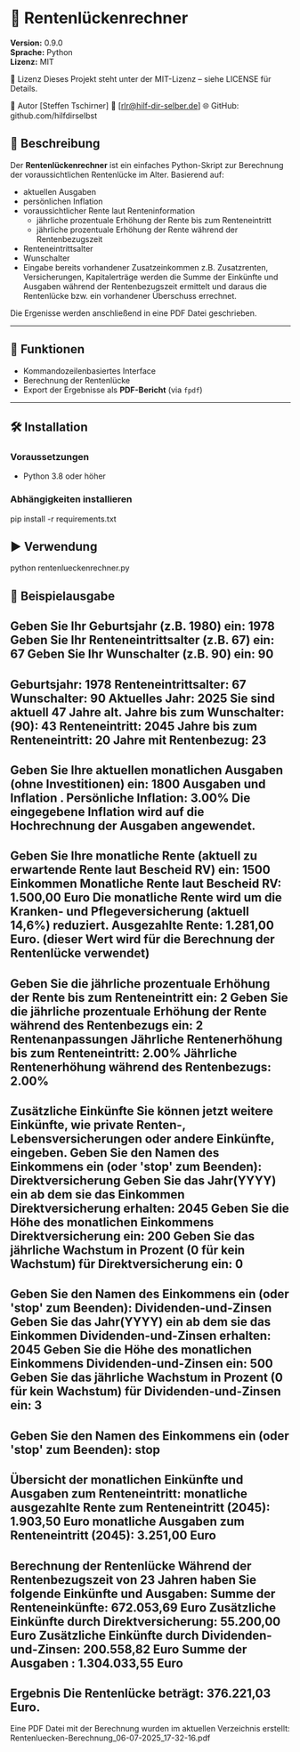 # 🧮 Rentenlückenrechner

**Version:** 0.9.0  
**Sprache:** Python  
**Lizenz:**  MIT

📃 Lizenz
Dieses Projekt steht unter der MIT-Lizenz – siehe LICENSE für Details.

👤 Autor
[Steffen Tschirner]
📧 [rlr@hilf-dir-selber.de]
🌐 GitHub: github.com/hilfdirselbst


## 📌 Beschreibung

Der **Rentenlückenrechner** ist ein einfaches Python-Skript zur Berechnung der voraussichtlichen Rentenlücke im Alter.
Basierend auf:
- aktuellen Ausgaben
- persönlichen Inflation
- voraussichtlicher Rente laut Renteninformation
  - jährliche prozentuale Erhöhung der Rente bis zum Renteneintritt
  - jährliche prozentuale Erhöhung der Rente während der Rentenbezugszeit 
- Renteneintrittsalter
- Wunschalter
- Eingabe bereits vorhandener Zusatzeinkommen z.B. Zusatzrenten, Versicherungen, Kapitalerträge
werden die Summe der Einkünfte und Ausgaben während der Rentenbezugszeit ermittelt und daraus die Rentenlücke bzw. ein vorhandener Überschuss errechnet.

Die Ergenisse werden anschließend in eine PDF Datei geschrieben.

---

## 🚀 Funktionen

- Kommandozeilenbasiertes Interface
- Berechnung der Rentenlücke
- Export der Ergebnisse als **PDF-Bericht** (via `fpdf`)

---

## 🛠️ Installation

### Voraussetzungen

- Python 3.8 oder höher

### Abhängigkeiten installieren


pip install -r requirements.txt

## ▶️ Verwendung

python rentenlueckenrechner.py

## 📄 Beispielausgabe

Geben Sie Ihr Geburtsjahr (z.B. 1980) ein: 1978
Geben Sie Ihr Renteneintrittsalter (z.B. 67) ein: 67
Geben Sie Ihr Wunschalter (z.B. 90) ein: 90
-----------------------------------------------------------------------------------
Geburtsjahr: 1978
Renteneintrittsalter: 67
Wunschalter: 90
Aktuelles Jahr: 2025
Sie sind aktuell 47 Jahre alt.
Jahre bis zum Wunschalter: (90): 43
Renteneintritt: 2045
Jahre bis zum Renteneintritt: 20
Jahre mit Rentenbezug: 23
-----------------------------------------------------------------------------------
Geben Sie Ihre aktuellen monatlichen Ausgaben (ohne Investitionen) ein: 1800
Ausgaben und Inflation
.
Persönliche Inflation: 3.00%
Die eingegebene Inflation wird auf die Hochrechnung der Ausgaben angewendet.
-----------------------------------------------------------------------------------
Geben Sie Ihre monatliche Rente (aktuell zu erwartende Rente laut Bescheid RV) ein: 1500
Einkommen
Monatliche Rente laut Bescheid RV: 1.500,00 Euro
Die monatliche Rente wird um die Kranken- und Pflegeversicherung (aktuell 14,6%) reduziert.
Ausgezahlte Rente: 1.281,00 Euro. (dieser Wert wird für die Berechnung der Rentenlücke verwendet)
------------------------------------
Geben Sie die jährliche prozentuale Erhöhung der Rente bis zum Renteneintritt ein: 2
Geben Sie die jährliche prozentuale Erhöhung der Rente während des Rentenbezugs ein: 2
Rentenanpassungen
Jährliche Rentenerhöhung bis zum Renteneintritt: 2.00%
Jährliche Rentenerhöhung während des Rentenbezugs: 2.00%
-----------------------------------------------------------------------------------
Zusätzliche Einkünfte
Sie können jetzt weitere Einkünfte, wie private Renten-, Lebensversicherungen oder andere Einkünfte, eingeben.
Geben Sie den Namen des Einkommens ein (oder 'stop' zum Beenden): Direktversicherung
Geben Sie das Jahr(YYYY) ein ab dem sie das Einkommen Direktversicherung erhalten: 2045
Geben Sie die Höhe des monatlichen Einkommens Direktversicherung ein: 200
Geben Sie das jährliche Wachstum in Prozent (0 für kein Wachstum) für Direktversicherung ein: 0
-----------------------------------------------------------------------------------
Geben Sie den Namen des Einkommens ein (oder 'stop' zum Beenden): Dividenden-und-Zinsen
Geben Sie das Jahr(YYYY) ein ab dem sie das Einkommen Dividenden-und-Zinsen erhalten: 2045
Geben Sie die Höhe des monatlichen Einkommens Dividenden-und-Zinsen ein: 500
Geben Sie das jährliche Wachstum in Prozent (0 für kein Wachstum) für Dividenden-und-Zinsen ein: 3
-----------------------------------------------------------------------------------
Geben Sie den Namen des Einkommens ein (oder 'stop' zum Beenden): stop
-----------------------------------------------------------------------------------
Übersicht der monatlichen Einkünfte und Ausgaben zum Renteneintritt:
monatliche ausgezahlte Rente zum Renteneintritt (2045): 1.903,50 Euro
monatliche Ausgaben zum Renteneintritt (2045): 3.251,00 Euro
-----------------------------------------------------------------------------------
Berechnung der Rentenlücke
Während der Rentenbezugszeit von 23 Jahren haben Sie folgende Einkünfte und Ausgaben:
Summe der Renteneinkünfte: 672.053,69 Euro
Zusätzliche Einkünfte durch Direktversicherung: 55.200,00 Euro
Zusätzliche Einkünfte durch Dividenden-und-Zinsen: 200.558,82 Euro
Summe der Ausgaben : 1.304.033,55 Euro
-----------------------------------------------------------------------------------
Ergebnis
Die Rentenlücke beträgt: 376.221,03 Euro.
-----------------------------------------------------------------------------------
Eine PDF Datei mit der Berechnung wurden im aktuellen Verzeichnis erstellt: Rentenluecken-Berechnung_06-07-2025_17-32-16.pdf
